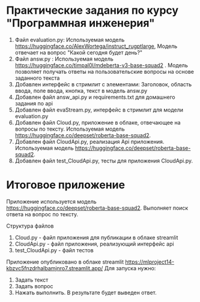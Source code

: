 # Практические задания по курсу "Программная инженерия"
1. Файл evaluation.py: Используемая модель https://huggingface.co/AlexWortega/instruct_rugptlarge, Модель отвечает на вопрос "Какой сегодня будет день?"
2. Файл answ.py : Используемая модель https://huggingface.co/timpal0l/mdeberta-v3-base-squad2 . Модель позволяет получать ответы на пользовательские вопросы на основе заданного текста
3. Добавлен интерфейс в стримлит с элементами: Заголовок, область ввода, поле ввода, кнопка, текст в модель answ.py
4. Добавлен файл answ_api.py и requirements.txt для домашнего задания по api
5. Добавлен файл evaStream.py, интерфейс в стримлит для модели evaluation.py
6. Добавлен файл Cloud.py, приложение в облаке, отвечающее на вопросы по тексту. Используемая модель https://huggingface.co/deepset/roberta-base-squad2.
7. Добавлен файл CloudApi.py, реализация Api приложения. Используемая модель https://huggingface.co/deepset/roberta-base-squad2.
8. Добавлен файл test_CloudApi.py, тесты для приложения CloudApi.py.

# Итоговое приложение

Приложение используется модель https://huggingface.co/deepset/roberta-base-squad2. Выполняет поиск ответа на вопрос по тексту.

Структура файлов
1. Cloud.py - файл приложения для публикации в облаке streamlit
2. CloudApi.py - файл приложения, реализующий интерфейс api
3. test_CloudApi.py - файл тестов

Приложение опубликовано в облаке streamlit https://mlproject14-kbzvc5fnzdrhalbamjnro7.streamlit.app/
Для запуска нужно:
1. Задать текст
2. Задать вопрос
3. Нажать выполнить. В результате будет выведен ответ.




